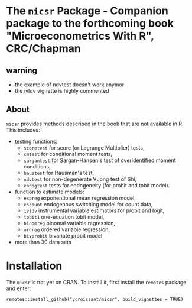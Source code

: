# The `micsr` Package - Companion package to the forthcoming book "Microeconometrics With R", CRC/Chapman

## warning

- the example of ndvtest doesn't work anymor
- the ivldv vignette is highly commented

## About

`micsr` provides methods described in the book that are not available in R. This includes:

- testing functions:
  - `scoretest` for score (or Lagrange Multiplier) tests,
  - `cmtest` for conditional moment tests,
  - `sargantest` for Sargan-Hansen's test of overidentified moment
    conditions,
  - `haustest` for Hausman's test,
  - `ndvtest` for non-degenerate Vuong test of Shi,
  - `endogtest` tests for endogeneity (for probit and tobit model).
- function to estimate models:
  - `expreg` exponentional mean regression model,
  - `escount` endogenous switching model for count data,
  - `ivldv` instrumental variable estimators for probit and logit,
  - `tobit1` one-equation tobit model,
  - `binomreg` binomal variable regression,
  - `ordreg` ordered variable regression,
  - `bivprobit` bivariate probit model
- more than 30 data sets

# Installation

The `micsr` is not yet on CRAN. To install it, first install the `remotes` package and enter:

```
remotes::install_github("ycroissant/micsr", build_vignettes = TRUE)
```
